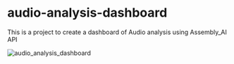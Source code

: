 # audio-analysis-dashboard
This is a project to create a dashboard of Audio analysis using Assembly_AI  API


![audio_analysis_dashboard](https://user-images.githubusercontent.com/44662115/184603803-30087876-e796-4a45-904a-48a2e77c1fa5.gif)
